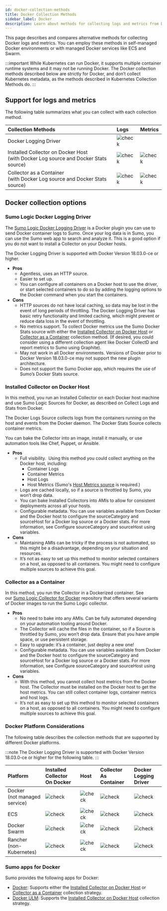 ```yaml
---
id: docker-collection-methods
title: Docker Collection Methods
sidebar_label: Docker
description: Learn about methods for collecting logs and metrics from Docker.
---
```



This page describes and compares alternative methods for collecting Docker logs and metrics. You can employ these methods in self-managed Docker environments or with managed Docker services like ECS and Swarm.

:::important
While Kubernetes can run Docker, it supports multiple container runtime systems and it may not be running Docker. The Docker collection methods described below are strictly for Docker, and don’t collect Kubernetes metadata, as the methods described in Kubernetes Collection Methods do.
:::

## Support for logs and metrics

The following table summarizes what you can collect with each collection method. 

| Collection Methods | Logs | Metrics |
|:--|:--|:--|
| Docker Logging Driver	 | ![check](/img/reuse/check.png) |  |
| Installed Collector on Docker Host<br/>(with Docker Log source and Docker Stats source)| ![check](/img/reuse/check.png) | ![check](/img/reuse/check.png) |
| Collector as a Container<br/>(with Docker Log source and Docker Stats source)	 | ![check](/img/reuse/check.png) | ![check](/img/reuse/check.png) |

## Docker collection options

### Sumo Logic Docker Logging Driver

The [Sumo Logic Docker Logging Driver](https://github.com/SumoLogic/sumologic-docker-logging-driver) is a Docker plugin you can use to send Docker container logs to Sumo. Once your log data is in Sumo, you can use the Sumo web app to search and analyze it. This is a good option if you do not want to install a Collector on your Docker hosts. 

The Docker Logging Driver is supported with Docker Version 18.03.0-ce or higher.

* **Pros**
    * Agentless, uses an HTTP source.
    * Easier to set up.
    * You can configure all containers on a Docker host to use the driver, or start selected containers to do so by adding the logging options to the Docker command when you start the containers. 
* **Cons**
    * HTTP sources do not have local caching, so data may be lost in the event of long periods of throttling. The Docker Logging Driver has basic retry functionality and limited caching, which might prevent or reduce data loss in the event of throttling.  
    * No metrics support. To collect Docker metrics use the Sumo Docker Stats source with either the [Installed Collector on Docker Host](#installed-collector-on-docker-host) or [Collector as a Container](#collector-as-a-container) collection method. (If desired, you could consider using a different collection agent like Docker CollectD and report metrics to Sumo using Graphite).
    * May not work in all Docker environments. Versions of Docker prior to Docker Version 18.03.0-ce may not support the new plugin architecture.
    * Does not support the Sumo Docker app, which requires the use of Sumo’s Docker Stats source.

### Installed Collector on Docker Host

In this method, you run an Installed Collector on each Docker host machine and use Sumo Logic Sources for Docker, as described on Collect Logs and Stats from Docker. 

The Docker Logs Source collects logs from the containers running on the host and events from the Docker daemon. The Docker Stats Source collects container metrics.

You can bake the Collector into an image, install it manually, or use automation tools like Chef, Puppet, or Ansible.

* **Pros**
    * Full visibility.  Using this method you could collect anything on the Docker host, including: 
        * Container Logs
        * Container Metrics
        * Host Logs
        * Host Metrics (Sumo's [Host Metrics source](/docs/send-data/installed-collectors/sources/host-metrics-source.md) is required.)
    * Logs are cached locally, so if a source is throttled by Sumo, you won’t drop data.  
    * You can bake Installed Collectors into AMIs to allow for consistent deployments across all your hosts.
    * Configurable metadata. You can use variables available from Docker and the Docker host to configure the sourceCategory and sourceHost for a Docker log source or a Docker stats. For more information, see Configure sourceCategory and sourceHost using variables.
* **Cons**
    * Maintaining AMIs can be tricky if the process is not automated, so this might be a disadvantage, depending on your situation and resources. 
    * It’s not as easy to set up this method to monitor selected containers on a host, as opposed to all containers. You might need to configure multiple sources to achieve this goal.

### Collector as a Container

In this method, you run the Collector in a Dockerized container. See our [Sumo Logic Collector for Docker](https://hub.docker.com/r/sumologic/collector/) repository that offers several variants of Docker images to run the Sumo
Logic collector.

* **Pros**
    * No need to bake into any AMIs. Can be fully automated depending on your automation tooling around Docker.
    * The Collector will cache the files in the container, so if a Source is throttled by Sumo, you won’t drop data. Ensure that you have ample space, or use persistent storage.
    * Easy to upgrade: it’s a container, just deploy a new one!
    * Configurable metadata. You can use variables available from Docker and the Docker host to configure the sourceCategory and sourceHost for a Docker log source or a Docker stats. For more information, see Configure sourceCategory and sourceHost using variables.
* **Cons**
    * With this method, you cannot collect host metrics from the Docker host. The Collector must be installed on the Docker host to get the host metrics. You can still collect container logs, container metrics and host logs.
    * It’s not as easy to set up this method to monitor selected containers on a host, as opposed to all containers. You might need to configure multiple sources to achieve this goal.

### Docker Platform Considerations

The following table describes the collection methods that are supported by different Docker platforms.

:::note
The Docker Logging Driver is supported with Docker Version 18.03.0-ce or higher for the following table.
:::

| Platform | Installed Collector On Docker | Host | Collector As Container | Docker Logging Driver |
|:--|:--|:--|:--|:--|
| Docker<br/>(not managed service) | ![check](/img/reuse/check.png) | ![check](/img/reuse/check.png) |  ![check](/img/reuse/check.png)| ![check](/img/reuse/check.png) |
| ECS | ![check](/img/reuse/check.png) | ![check](/img/reuse/check.png) |  ![check](/img/reuse/check.png)| ![check](/img/reuse/check.png) |
| Docker Swarm | ![check](/img/reuse/check.png) | ![check](/img/reuse/check.png) |  ![check](/img/reuse/check.png)| ![check](/img/reuse/check.png) |
| Rancher<br/>(non-Kubernetes) | ![check](/img/reuse/check.png) | ![check](/img/reuse/check.png) |  ![check](/img/reuse/check.png)| ![check](/img/reuse/check.png) |

### Sumo apps for Docker

Sumo provides the following apps for Docker:  

* [Docker](/docs/integrations/containers-orchestration/docker-community-edition.md): Supports either the [Installed Collector on Docker Host](#installed-collector-on-docker-host) or [Collector as a Container](#collector-as-a-container) collection strategy.
* [Docker ULM](/docs/integrations/containers-orchestration/docker-ulm.md): Supports the [Installed Collector on Docker Host](#installed-collector-on-docker-host) collection strategy.
